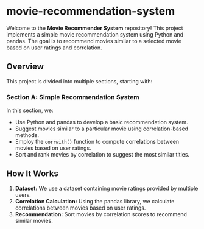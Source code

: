 # movie-recommendation-system
Welcome to the **Movie Recommender System** repository! This project implements a simple movie recommendation system using Python and pandas. The goal is to recommend movies similar to a selected movie based on user ratings and correlation.

## Overview
This project is divided into multiple sections, starting with:

### Section A: Simple Recommendation System
In this section, we:
- Use Python and pandas to develop a basic recommendation system.
- Suggest movies similar to a particular movie using correlation-based methods.
- Employ the `corrwith()` function to compute correlations between movies based on user ratings.
- Sort and rank movies by correlation to suggest the most similar titles.

## How It Works
1. **Dataset:** We use a dataset containing movie ratings provided by multiple users.
2. **Correlation Calculation:** Using the pandas library, we calculate correlations between movies based on user ratings.
3. **Recommendation:** Sort movies by correlation scores to recommend similar movies.
